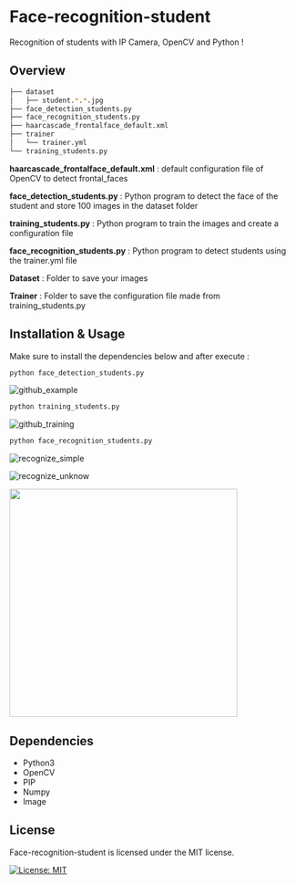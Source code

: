 # Face-recognition-student

Recognition of students with IP Camera, OpenCV and Python !

## Overview

```bash
├── dataset
│   ├── student.*.*.jpg
├── face_detection_students.py
├── face_recognition_students.py
├── haarcascade_frontalface_default.xml
├── trainer
│   └── trainer.yml
└── training_students.py
```

**haarcascade_frontalface_default.xml** : default configuration file of OpenCV to detect frontal_faces

**face_detection_students.py** : Python program to detect the face of the student and store 100 images in the dataset folder

**training_students.py** : Python program to train the images and create a configuration file

**face_recognition_students.py** : Python program to detect students using the trainer.yml file

**Dataset** : Folder to save your images

**Trainer** : Folder to save the configuration file made from training_students.py

## Installation & Usage

Make sure to install the dependencies below and after execute :

```bash
python face_detection_students.py
```

![github_example](https://user-images.githubusercontent.com/15232456/54197679-d9ced380-44c4-11e9-9d45-3be4187a7dd0.png)

```bash
python training_students.py
```

![github_training](https://user-images.githubusercontent.com/15232456/54197821-3fbb5b00-44c5-11e9-8b7b-1b3378495f65.png)

```bash
python face_recognition_students.py
```

![recognize_simple](https://user-images.githubusercontent.com/15232456/54198160-151dd200-44c6-11e9-85f9-284bbf87375a.png)


![recognize_unknow](https://user-images.githubusercontent.com/15232456/54198190-236bee00-44c6-11e9-8d3f-e12b84f66f07.png)


<img src="https://media.giphy.com/media/26ufdipQqU2lhNA4g/giphy.gif" width="400" height="400"/>

## Dependencies

* Python3
* OpenCV
* PIP
* Numpy
* Image

## License

Face-recognition-student is licensed under the MIT license.

[![License: MIT](https://img.shields.io/badge/License-MIT-yellow.svg)](https://opensource.org/licenses/MIT)
